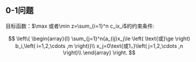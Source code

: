 
## 0-1问题

目标函数：$\max 或者\min z=\sum_{i=1}^n c_ix_i$的约束条件:

$$
\left\{ \begin{array}{l}
	\sum_{j=1}^n{a_{ij}x_j\le \left( \text{或}\ge \right) b_i,\left( i=1,2,\cdots ,m \right)}\\
	x_j=0\text{或1，}\left( j=1,2,\cdots ,n \right)\\
\end{array} \right. 
$$
